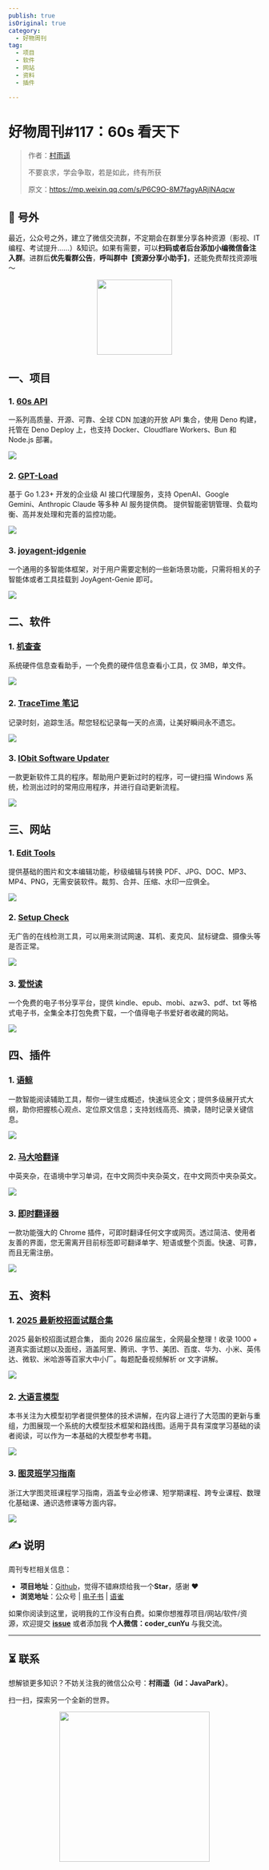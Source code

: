 ```yaml
---
publish: true
isOriginal: true
category:
  - 好物周刊
tag:
  - 项目
  - 软件
  - 网站
  - 资料
  - 插件

---
```


# 好物周刊#117：60s 看天下

> 作者：[村雨遥](https://github.com/cunyu1943)
> 
> 不要哀求，学会争取，若是如此，终有所获
> 
> 原文：https://mp.weixin.qq.com/s/P6C9O-8M7fagyARjlNAqcw

## 🎈 号外 

最近，公众号之外，建立了微信交流群，不定期会在群里分享各种资源（影视、IT 编程、考试提升……）&知识。如果有需要，可以**扫码或者后台添加小编微信备注入群**。进群后**优先看群公告**，**呼叫群中【资源分享小助手】**，还能免费帮找资源哦～

<center>
<img src="/contact/wxgroup.jpg" width="150">
</center>

## 一、项目

### 1. [60s API](https://github.com/vikiboss/60s)

一系列高质量、开源、可靠、全球 CDN 加速的开放 API 集合，使用 Deno 构建，托管在 Deno Deploy 上，也支持 Docker、Cloudflare Workers、Bun 和 Node.js 部署。

![](assets/0726-0801/1753747270185-6a219d8a-f0c9-49ea-bfa7-51cf14537165.webp)

### 2. [GPT-Load](https://github.com/tbphp/gpt-load)

基于 Go 1.23+ 开发的企业级 AI 接口代理服务，支持 OpenAI、Google Gemini、Anthropic Claude 等多种 AI 服务提供商。 提供智能密钥管理、负载均衡、高并发处理和完善的监控功能。



![](assets/0726-0801/1753747409393-1e30b253-fdcb-4924-b59f-d4316fa9aba5.webp)

### 3. [joyagent-jdgenie](https://github.com/jd-opensource/joyagent-jdgenie)

一个通用的多智能体框架，对于用户需要定制的一些新场景功能，只需将相关的子智能体或者工具挂载到 JoyAgent-Genie 即可。

![](assets/0726-0801/1753747742696-fc5d5c5c-c1fd-4e00-a757-f659178a657a.webp)

## 二、软件

### 1. [机查查](https://devink.techartlife.com)

系统硬件信息查看助手，一个免费的硬件信息查看小工具，仅 3MB，单文件。

![](assets/0726-0801/1753747883306-62077020-076e-4fcb-9d1e-fe8c7324df98.webp)

### 2. [TraceTime 笔记](https://tracetime.xyz)

记录时刻，追踪生活。帮您轻松记录每一天的点滴，让美好瞬间永不遗忘。

![](assets/0726-0801/1753833081630-1b0e9441-99c0-444a-8941-17020b077175.webp)

### 3. [IObit Software Updater](https://www.iobit.com/en/iobit-software-updater.php)

一款更新软件工具的程序。帮助用户更新过时的程序，可一键扫描 Windows 系统，检测出过时的常用应用程序，并进行自动更新流程。

![](assets/0726-0801/1753833383163-c8886786-53fe-42a5-9303-d5ac539e4721.webp)

## 三、网站

### 1. [Edit Tools](https://edittools.org)

提供基础的图片和文本编辑功能，秒级编辑与转换 PDF、JPG、DOC、MP3、MP4、PNG，无需安装软件。裁剪、合并、压缩、水印一应俱全。 

![](assets/0726-0801/1753619640419-81717ad4-4dc3-433e-bf19-a0293e1b07d9.webp)

### 2. [Setup Check](https://www.setupcheck.tech)

无广告的在线检测工具，可以用来测试网速、耳机、麦克风、鼠标键盘、摄像头等是否正常。

![](assets/0726-0801/1753747962791-4f630880-3928-411d-930c-4dc6d073495a.webp)

### 3. [爱悦读](https://www.iyd.wang)

一个免费的电子书分享平台，提供 kindle、epub、mobi、azw3、pdf、txt 等格式电子书，全集全本打包免费下载，一个值得电子书爱好者收藏的网站。

![](assets/0726-0801/1753834243441-96b682eb-952d-4e31-8ac3-8eeebffbe763.webp)

## 四、插件

### 1. [语鲸](https://chromewebstore.google.com/detail/knjfhjecbebplkalmikclbkgkmaggkci?utm_source=item-share-cb)

一款智能阅读辅助工具，帮你一键生成概述，快速纵览全文；提供多级展开式大纲，助你把握核心观点、定位原文信息；支持划线高亮、摘录，随时记录关键信息。

![](assets/0726-0801/1753833784501-17892c9c-610f-4d0a-b430-cad15b654760.webp)

### 2. [马大哈翻译](https://chromewebstore.google.com/detail/ihipdlbkomhbfdoiiiabphiggkhmoibo?utm_source=item-share-cb)

中英夹杂，在语境中学习单词，在中文网页中夹杂英文，在中文网页中夹杂英文。

![](assets/0726-0801/1753833910863-86d628b8-5d2e-488c-b7a6-c2af75660202.webp)

### 3. [即时翻译器](https://chromewebstore.google.com/detail/lojpdfjjionbhgplcangflkalmiadhfi?utm_source=item-share-cb)

一款功能强大的 Chrome 插件，可即时翻译任何文字或网页。透过简洁、使用者友善的界面，您无需离开目前标签即可翻译单字、短语或整个页面。快速、可靠，而且无需注册。

![](assets/0726-0801/1753834097789-c6524b37-581b-4166-b002-d2d37c8e838f.webp)

## 五、资料

### 1. [2025 最新校招面试题合集](https://github.com/0voice/Campus_recruitment_interview_questions)

2025 最新校招面试题合集， 面向 2026 届应届生，全网最全整理！收录 1000 + 道真实面试题以及面经，涵盖阿里、腾讯、字节、美团、百度、华为、小米、英伟达、微软、米哈游等百家大中小厂。每题配备视频解析 or 文字讲解。

![](assets/0726-0801/1753401653316-d69af2bd-a7b5-49f7-b9e3-5071d7aca7cc.webp)

### 2. [大语言模型](https://github.com/LLMBook-zh/LLMBook-zh.github.io)

本书关注为大模型初学者提供整体的技术讲解，在内容上进行了大范围的更新与重组，力图展现一个系统的大模型技术框架和路线图。适用于具有深度学习基础的读者阅读，可以作为一本基础的大模型参考书籍。

![](assets/0726-0801/1753747587936-70e54cf9-bb17-4d22-80fd-2f36cf67d913.webp)

### 3. [图灵班学习指南](https://github.com/ZJU-Turing/TuringCourses)

浙江大学图灵班课程学习指南，涵盖专业必修课、短学期课程、跨专业课程、数理化基础课、通识选修课等方面内容。

![](assets/0726-0801/1753833580661-b3504146-9c2a-42de-a804-ddf479200233.webp)


## ✍️ 说明

周刊专栏相关信息：

- **项目地址**：[Github](https://github.com/cunyu1943/weekly)，觉得不错麻烦给我一个**Star**，感谢 ❤️
- **浏览地址**：公众号 | [电子书](https://cunyu1943.github.io/weekly) | [语雀](https://yuque.com/cunyu1943/weekly)

如果你阅读到这里，说明我的工作没有白费。如果你想推荐项目/网站/软件/资源，欢迎提交 **[issue](https://github.com/cunyu1943/weekly/issues)** 或者添加我 **个人微信：coder_cunYu** 与我交流。

---

## ⏳ 联系

想解锁更多知识？不妨关注我的微信公众号：**村雨遥（id：JavaPark）**。

扫一扫，探索另一个全新的世界。

<center>
<img src="/contact/contact.png" width="300">
</center>


